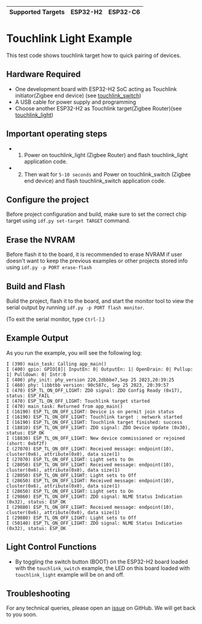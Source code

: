 | Supported Targets | ESP32-H2 | ESP32-C6 |
| ----------------- | -------- | -------- |

# Touchlink Light Example 

This test code shows touchlink target how to quick pairing of devices.

## Hardware Required

* One development board with ESP32-H2 SoC acting as Touchlink initiator(Zigbee end device) (see [touchlink_switch](../touchlink_switch))
* A USB cable for power supply and programming
* Choose another ESP32-H2 as Touchlink target(Zigbee Router)(see [touchlink_light](./))

## Important operating steps
* 1) Power on touchlink_light (Zigbee Router) and flash touchlink_light application code.
* 2) Then wait for `5-10 seconds` and Power on touchlink_switch (Zigbee end device) and flash touchlink_switch application code.

## Configure the project

Before project configuration and build, make sure to set the correct chip target using `idf.py set-target TARGET` command.

## Erase the NVRAM 

Before flash it to the board, it is recommended to erase NVRAM if user doesn't want to keep the previous examples or other projects stored info 
using `idf.py -p PORT erase-flash`

## Build and Flash

Build the project, flash it to the board, and start the monitor tool to view the serial output by running `idf.py -p PORT flash monitor`.

(To exit the serial monitor, type ``Ctrl-]``.)

## Example Output

As you run the example, you will see the following log:

```
I (390) main_task: Calling app_main()
I (400) gpio: GPIO[8]| InputEn: 0| OutputEn: 1| OpenDrain: 0| Pullup: 1| Pulldown: 0| Intr:0 
I (400) phy_init: phy_version 220,2dbbbe7,Sep 25 2023,20:39:25
I (460) phy: libbtbb version: 90c587c, Sep 25 2023, 20:39:57
I (470) ESP_TL_ON_OFF_LIGHT: ZDO signal: ZDO Config Ready (0x17), status: ESP_FAIL
I (470) ESP_TL_ON_OFF_LIGHT: Touchlink target started
I (470) main_task: Returned from app_main()
I (16190) ESP_TL_ON_OFF_LIGHT: Device is on permit join status
I (16190) ESP_TL_ON_OFF_LIGHT: Touchlink target : network started
I (16190) ESP_TL_ON_OFF_LIGHT: Touchlink target finished: success
I (18810) ESP_TL_ON_OFF_LIGHT: ZDO signal: ZDO Device Update (0x30), status: ESP_OK
I (18830) ESP_TL_ON_OFF_LIGHT: New device commissioned or rejoined (short: 0xbf2f)
I (27070) ESP_TL_ON_OFF_LIGHT: Received message: endpoint(10), cluster(0x6), attribute(0x0), data size(1)
I (27070) ESP_TL_ON_OFF_LIGHT: Light sets to On
I (28050) ESP_TL_ON_OFF_LIGHT: Received message: endpoint(10), cluster(0x6), attribute(0x0), data size(1)
I (28050) ESP_TL_ON_OFF_LIGHT: Light sets to Off
I (28650) ESP_TL_ON_OFF_LIGHT: Received message: endpoint(10), cluster(0x6), attribute(0x0), data size(1)
I (28650) ESP_TL_ON_OFF_LIGHT: Light sets to On
I (29860) ESP_TL_ON_OFF_LIGHT: ZDO signal: NLME Status Indication (0x32), status: ESP_OK
I (29880) ESP_TL_ON_OFF_LIGHT: Received message: endpoint(10), cluster(0x6), attribute(0x0), data size(1)
I (29880) ESP_TL_ON_OFF_LIGHT: Light sets to Off
I (50140) ESP_TL_ON_OFF_LIGHT: ZDO signal: NLME Status Indication (0x32), status: ESP_OK
```

## Light Control Functions

 * By toggling the switch button (BOOT) on the ESP32-H2 board loaded with the `touchlink_switch` example, the LED on this board loaded with `touchlink_light` example will be on and off.

## Troubleshooting

For any technical queries, please open an [issue](https://github.com/espressif/esp-zigbee-sdk/issues) on GitHub. We will get back to you soon.
